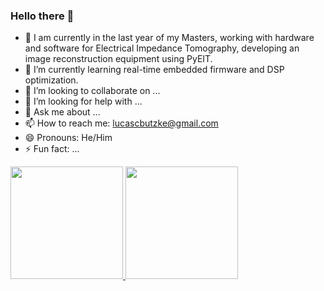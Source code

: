 ### Hello there 👋 

<!-- https://www.youtube.com/watch?v=TsaLQAetPLU -->

<!--**lucasbutzke/lucasbutzke** is a ✨ _special_ ✨ repository because its `README.md` (this file) appears on your GitHub profile.
-->

<!--Here are some ideas to get you started:-->

- 🔭 I am currently in the last year of my Masters, working with hardware and software for Electrical Impedance Tomography, developing an image reconstruction equipment using PyEIT.
- 🌱 I’m currently learning real-time embedded firmware and DSP optimization.
- 👯 I’m looking to collaborate on ...
- 🤔 I’m looking for help with ...
- 💬 Ask me about ...
- 📫 How to reach me: lucascbutzke@gmail.com
- 😄 Pronouns: He/Him
- ⚡ Fun fact: ...

<div>
  <a href="https://github.com/lucasbutzke">
  <img height="180em" src="https://github-readme-stats.vercel.app/api?username=lucasbutzke&show_icons=true&theme=dark&include_all_commits=true&count_private=true"/>
  <img height="180em" src="https://github-readme-stats.vercel.app/api/top-langs/?username=lucasbutzke&layout=compact&langs_count=4&theme=dark"/>
</div>

